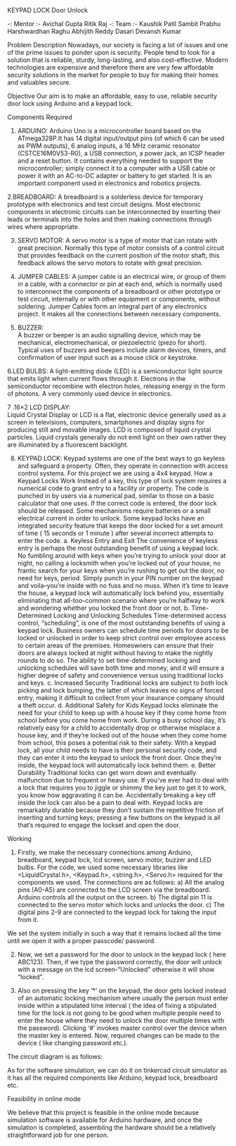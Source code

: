 
KEYPAD LOCK Door Unlock

-: Mentor :-
Avichal Gupta
Ritik Raj
-: Team :-
Kaushik Patil
Sambit Prabhu
Harshwardhan Raghu
Abhijith Reddy Dasari
Devansh Kumar



Problem Description
Nowadays, our society is facing a lot of issues and one of the prime issues to ponder upon is security. People tend to look for a solution that is reliable, sturdy, long-lasting, and also cost-effective. Modern technologies are expensive and therefore there are very few affordable security solutions in the market for people to buy for making their homes and valuables secure.

Objective
Our aim is to make an affordable, easy to use, reliable security door lock using Arduino and a keypad lock.

Components Required

1. ARDUINO:
Arduino Uno is a microcontroller board based on the ATmega328P.It has 14 digital input/output pins (of which 6 can be used as PWM outputs), 6 analog inputs, a 16 MHz ceramic resonator (CSTCE16M0V53-R0), a USB connection, a power jack, an ICSP header and a reset button. It contains everything needed to support the microcontroller; simply connect it to a computer with a USB cable or power it with an AC-to-DC adapter or battery to get started. It is an important component used in electronics and robotics projects.
 
2.BREADBOARD:
A breadboard is a solderless device for temporary prototype with electronics and test circuit designs. Most electronic components in electronic circuits can be interconnected by inserting their leads or terminals into the holes and then making connections through wires where appropriate. 
 

3. SERVO MOTOR:
A servo motor is a type of motor that can rotate with great precision. Normally this type of motor consists of a control circuit that provides feedback on the current position of the motor shaft, this feedback allows the servo motors to rotate with great precision.
     
4. JUMPER CABLES: 
A  jumper cable is an electrical wire, or group of them in a cable, with a connector or pin at each end, which is normally used to interconnect the components of a breadboard or other prototype or test circuit, internally or with other equipment or components, without soldering. Jumper Cables form an integral part of any electronics project. It makes all the connections between necessary components.
 
              
5. BUZZER:      
A buzzer or beeper is an audio signalling device, which may be mechanical, electromechanical, or piezoelectric (piezo for short). Typical uses of buzzers and beepers include alarm devices, timers, and confirmation of user input such as a mouse click or keystroke.                      
 

6.LED BULBS:
A light-emitting diode (LED) is a semiconductor light source that emits light when current flows through it. Electrons in the semiconductor recombine with electron holes, releasing energy in the form of photons. A very commonly used device in electronics.                                
          

7 .16×2 LCD DISPLAY:                 
Liquid Crystal Display or LCD is a flat, electronic device generally used as a screen in televisions, computers, smartphones and display signs for producing still and movable images. LCD is composed of liquid crystal particles. Liquid crystals generally do not emit light on their own rather they are illuminated by a fluorescent backlight.
 
8. KEYPAD LOCK:
Keypad systems are one of the best ways to go keyless and safeguard a property. Often, they operate in connection with access control systems. For this project we are using a 4x4 keypad.
How a Keypad Locks Work
Instead of a key, this type of lock system requires a numerical code to grant entry to a facility or property. The code is punched in by users via a numerical pad, similar to those on a basic calculator that one uses. If the correct code is entered, the door lock should be released. Some mechanisms require batteries or a small electrical current in order to unlock.
Some keypad locks have an integrated security feature that keeps the door locked for a set amount of time ( 15 seconds or  1 minute ) after several incorrect attempts to enter the code.
a. Keyless Entry and Exit
The convenience of keyless entry is perhaps the most outstanding benefit of using a keypad lock. No fumbling around with keys when you’re trying to unlock your door at night, no calling a locksmith when you’re locked out of your house, no frantic search for your keys when you’re rushing to get out the door, no need for keys, period. Simply punch in your PIN number on the keypad and voila–you’re inside with no fuss and no muss. When it’s time to leave the house, a keypad lock will automatically lock behind you, essentially eliminating that all-too-common scenario where you’re halfway to work and wondering whether you locked the front door or not.
b. Time-Determined Locking and Unlocking Schedules
Time-determined access control, “scheduling”, is one of the most outstanding benefits of using a keypad lock. Business owners can schedule time periods for doors to be locked or unlocked in order to keep strict control over employee access to certain areas of the premises. Homeowners can ensure that their doors are always locked at night without having to make the nightly rounds to do so. The ability to set time-determined locking and unlocking schedules will save both time and money, and it will ensure a higher degree of safety and convenience versus using traditional locks and keys.
c. Increased Security
Traditional locks are subject to both lock picking and lock bumping, the latter of which leaves no signs of forced entry, making it difficult to collect from your insurance company should a theft occur.
d. Additional Safety for Kids
Keypad locks eliminate the need for your child to keep up with a house key if they come home from school before you come home from work. During a busy school day, it’s relatively easy for a child to accidentally drop or otherwise misplace a house key, and if they’re locked out of the house when they come home from school, this poses a potential risk to their safety. With a keypad lock, all your child needs to have is their personal security code, and they can enter it into the keypad to unlock the front door. Once they’re inside, the keypad lock will automatically lock behind them. 
e. Better Durability
Traditional locks can get worn down and eventually malfunction due to frequent or heavy use. If you’ve ever had to deal with a lock that requires you to jiggle or shimmy the key just to get it to work, you know how aggravating it can be. Accidentally breaking a key off inside the lock can also be a pain to deal with. Keypad locks are remarkably durable because they don’t sustain the repetitive friction of inserting and turning keys; pressing a few buttons on the keypad is all that’s required to engage the lockset and open the door.
 

Working
1.	Firstly, we make the necessary connections among Arduino, breadboard, keypad lock, lcd screen, servo motor, buzzer and LED bulbs. For the code, we used some necessary libraries like <LiquidCrystal.h>, <Keypad.h>, <string.h>, <Servo.h> required for the components we used. 
The connections are as follows:
a)	All the analog pins (A0-A5) are connected to the LCD screen via the breadboard. Arduino controls all the output on the screen.
b)	The digital pin 11 is connected to the servo motor which locks and unlocks the door.
c)	The digital pins 2-9 are connected to the keypad lock for taking the input from it.
 

We set the system initially in such a way that it remains locked all the time until we open it with a proper passcode/ password.

 


2.	Now, we set a password for the door to unlock in the keypad lock ( here ABC123). Then, if we type the password correctly, the door will unlock with a message on  the lcd screen-“Unlocked” otherwise it will show “locked”. 

3.	Also on pressing the key ‘*’ on the keypad, the door gets locked instead of an automatic locking mechanism where usually the person must enter inside within a stipulated time interval ( the idea of fixing a stipulated time for the lock is not going to be good when multiple people need to enter the house where they need to unlock the door multiple times with the password). Clicking ‘#’ invokes master control over the device when the master key is entered. Now, required changes can be made to the device ( like changing password etc.).
 

The circuit diagram is as follows:
 
As for the software simulation, we can do it on tinkercad circuit simulator as it has all the required components like Arduino, keypad lock, breadboard etc.

Feasibility in online mode

We believe that this project is feasible in the online mode because simulation software is available for Arduino hardware, and once the simulation is completed, assembling the hardware should be a relatively straightforward job for one person.


